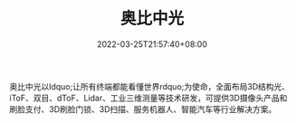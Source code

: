 ﻿---
weight: 
title: "奥比中光"
description: "奥比中光以ldquo;让所有终端都能看懂世界rdquo;为使命，全面布局3D结构光、iToF、双目、dToF、Lidar、工业三维测量等技术研发，可提供3D摄像头产品和刷脸支付、3D刷脸门锁、3D扫描、服务机器人、智能汽车等行业解决方案。"
date: 2022-03-25T21:57:40+08:00
lastmod: 2022-03-25T16:45:40+08:00
draft: false
authors: ["Metabd"]
featuredImage: "417.jpg"
link: "http://www.orbbec.com.cn/"
tags: ["奥比中光","体感识别"]
categories: ["navigation"]
navigation: ["体感识别"]
lightgallery: true
toc: true
pinned: false
recommend: false
recommend1: false
---
奥比中光以ldquo;让所有终端都能看懂世界rdquo;为使命，全面布局3D结构光、iToF、双目、dToF、Lidar、工业三维测量等技术研发，可提供3D摄像头产品和刷脸支付、3D刷脸门锁、3D扫描、服务机器人、智能汽车等行业解决方案。
